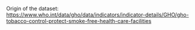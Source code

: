 Origin of the dataset: https://www.who.int/data/gho/data/indicators/indicator-details/GHO/gho-tobacco-control-protect-smoke-free-health-care-facilities
